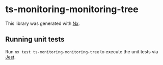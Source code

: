 # ts-monitoring-monitoring-tree

This library was generated with [Nx](https://nx.dev).

## Running unit tests

Run `nx test ts-monitoring-monitoring-tree` to execute the unit tests via [Jest](https://jestjs.io).
